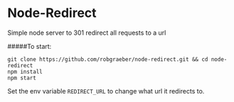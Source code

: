 # Node-Redirect
Simple node server to 301 redirect all requests to a url

#####To start:

```
git clone https://github.com/robgraeber/node-redirect.git && cd node-redirect 
npm install
npm start
```

Set the env variable `REDIRECT_URL` to change what url it redirects to.
